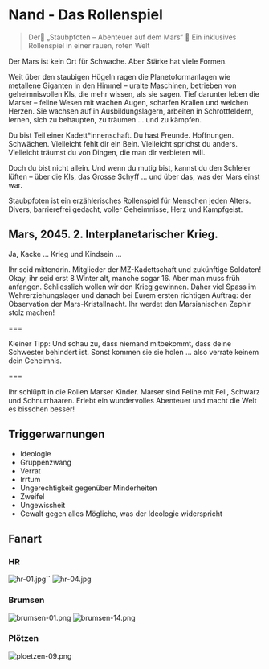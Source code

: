 # Nand - Das Rollenspiel

> Der🌌 „Staubpfoten – Abenteuer auf dem Mars“ 🐾
> Ein inklusives Rollenspiel in einer rauen, roten Welt

Der Mars ist kein Ort für Schwache.
Aber Stärke hat viele Formen.

Weit über den staubigen Hügeln ragen die Planetoformanlagen wie metallene Giganten in den Himmel – uralte Maschinen,
betrieben von geheimnisvollen KIs, die mehr wissen, als sie sagen. Tief darunter leben die Marser – feline Wesen mit
wachen Augen, scharfen Krallen und weichen Herzen. Sie wachsen auf in Ausbildungslagern, arbeiten in Schrottfeldern,
lernen, sich zu behaupten, zu träumen … und zu kämpfen.

Du bist Teil einer Kadett*innenschaft.
Du hast Freunde. Hoffnungen. Schwächen.
Vielleicht fehlt dir ein Bein. Vielleicht sprichst du anders. Vielleicht träumst du von Dingen, die man dir verbieten
will.

Doch du bist nicht allein.
Und wenn du mutig bist, kannst du den Schleier lüften – über die KIs, das Grosse Schyff … und über das, was der Mars
einst war.

Staubpfoten ist ein erzählerisches Rollenspiel für Menschen jeden Alters.
Divers, barrierefrei gedacht, voller Geheimnisse, Herz und Kampfgeist.

## Mars, 2045. 2. Interplanetarischer Krieg.

Ja, Kacke … Krieg und Kindsein …

Ihr seid mittendrin. Mitglieder der MZ-Kadettschaft und zukünftige Soldaten! Okay, ihr seid erst 8 Winter alt, manche sogar 16. Aber man muss früh anfangen. Schliesslich wollen wir den Krieg gewinnen.
Daher viel Spass im Wehrerziehungslager und danach bei Eurem ersten richtigen Auftrag: der Observation der Mars-Kristallnacht. Ihr werdet den Marsianischen Zephir stolz machen!

===

Kleiner Tipp: Und schau zu, dass niemand mitbekommt, dass deine Schwester behindert ist. Sonst kommen sie sie holen … also verrate keinem dein Geheimnis.

===

Ihr schlüpft in die Rollen Marser Kinder. Marser sind Feline mit Fell, Schwarz und Schnurrhaaren. Erlebt ein wundervolles Abenteuer und macht die Welt es bisschen besser!

## Triggerwarnungen

* Ideologie
* Gruppenzwang
* Verrat
* Irrtum
* Ungerechtigkeit gegenüber Minderheiten
* Zweifel
* Ungewissheit
* Gewalt gegen alles Mögliche, was der Ideologie widerspricht

## Fanart

### HR

![hr-01.jpg](_images/fan-art/hr-01.jpg)``
![hr-04.jpg](_images/fan-art/hr-04.jpg)

### Brumsen

![brumsen-01.png](_images/fan-art/brumsen-01.png)
![brumsen-14.png](_images/fan-art/brumsen-08.png)

### Plötzen

![ploetzen-09.png](_images/fan-art/ploetzen-09.png)
